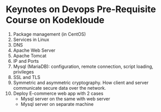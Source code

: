 # Keynotes on Devops Pre-Requisite Course on Kodekloude

1. Package management (in CentOS)
2. Services in Linux
3. DNS
4. Apache Web Server
5. Apache Tomcat
6. IP and Ports
7. Mysql (MariaDB): configuration, remote connection, script loading, privileges
8. SSL and TLS
9. Symmetric and asymmetric cryptography. How client and server communicate secure data over the network.
10. Deploy E-commerce web app with 2 cases
    - Mysql server on the same with web server
    - Mysql server on separate machine
